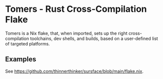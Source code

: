 # Tomers - Rust Cross-Compilation Flake

Tomers is a Nix flake, that, when imported, sets up the right cross-compilation toolchains, dev shells, and builds, based on a user-defined list of targeted platforms.

## Examples
See https://github.com/thinnerthinker/sursface/blob/main/flake.nix.